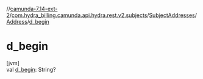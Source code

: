 //[camunda-7.14-ext-2](../../../../index.md)/[com.hydra_billing.camunda.api.hydra.rest.v2.subjects](../../index.md)/[SubjectAddresses](../index.md)/[Address](index.md)/[d_begin](d_begin.md)

# d_begin

[jvm]\
val [d_begin](d_begin.md): String?
